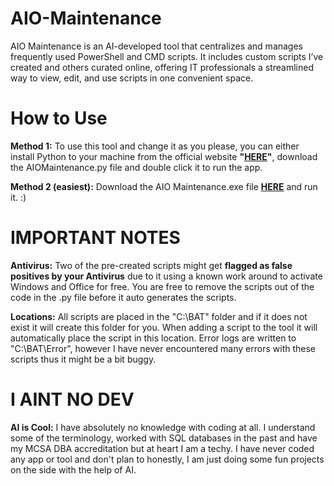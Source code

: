 # AIO-Maintenance
AIO Maintenance is an AI-developed tool that centralizes and manages frequently used PowerShell and CMD scripts. It includes custom scripts I’ve created and others curated online, offering IT professionals a streamlined way to view, edit, and use scripts in one convenient space.

# How to Use
**Method 1:**
To use this tool and change it as you please, you can either install Python to your machine from the official website **"[HERE](https://www.python.org/downloads/)"**, download the AIOMaintenance.py file and double click it to run the app.

**Method 2 (easiest):**
Download the AIO Maintenance.exe file **[HERE](https://github.com/njvanas/AIO-Maintenance/releases/latest)** and run it. :)

# IMPORTANT NOTES
**Antivirus:** Two of the pre-created scripts might get **flagged as false positives by your Antivirus** due to it using a known work around to activate Windows and Office for free. You are free to remove the scripts out of the code in the .py file before it auto generates the scripts.

**Locations:** All scripts are placed in the "C:\BAT" folder and if it does not exist it will create this folder for you. When adding a script to the tool it will automatically place the script in this location. Error logs are written to "C:\BAT\Error", however I have never encountered many errors with these scripts thus it might be a bit buggy.

# I AINT NO DEV
**AI is Cool:** I have absolutely no knowledge with coding at all. I understand some of the terminology, worked with SQL databases in the past and have my MCSA DBA accreditation but at heart I am a techy. I have never coded any app or tool and don't plan to honestly, I am just doing some fun projects on the side with the help of AI.
